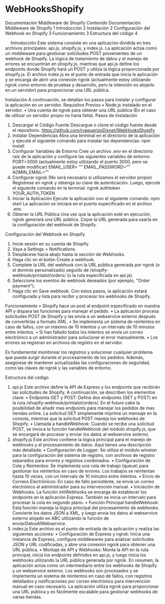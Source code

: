 # WebHooksShopify

Documentación Middleware de Shopify
Contenido
Documentación Middleware de Shopify	1
Introducción	2
Instalación	2
Configuración del Webhook en Shopify	3
Funcionamiento	3
Estructura del código	4




 
Introducción
Este sistema consiste en una aplicación dividida en tres archivos principales: api.js, shopify.js, y index.js. La aplicación actúa como un middleware para gestionar solicitudes POST provenientes de un webhook de Shopify. La lógica de tratamiento de datos y el manejo de errores se encuentran en shopify.js, mientras que api.js define los endpoints donde Shopify hará un POST y utiliza la lógica proporcionada por shopify.js. El archivo index.js es el punto de entrada que inicia la aplicación y se encarga de abrir una conexión ngrok (actualmente estoy utilizando ngrok como entorno de pruebas y desarrollo, pero la intención es alojarlo en un servidor) para proporcionar una URL pública.

Instalación 
A continuación, se detallan los pasos para instalar y configurar la aplicación en un servidor.
Requisitos Previos
•	Node.js instalado en el servidor.
•	Una cuenta de ngrok para obtener una URL pública (En el caso de utilizar un servidor propio no haría falta).
Pasos de Instalación
1.	Descargar el Código Fuente
Descargue o clone el código fuente desde el repositorio. https://github.com/rvaquerizoDisnet/WebHooksShopify
2.	Instalar Dependencias
Abra una terminal en el directorio de la aplicación y ejecute el siguiente comando para instalar las dependencias:
npm install 
3.	Configurar Variables de Entorno
Cree un archivo .env en el directorio raíz de la aplicación y configure las siguientes variables de entorno:
PORT=3000 (actualmente estoy utilizando el puerto 3000, pero se puede modificar)
EMAIL_USER= “”
EMAIL_PASSWORD=””
ADMIN_EMAIL=””
4.	Configurar ngrok (No será necesario si utilizamos el servidor propio)
Regístrese en ngrok y obtenga su clave de autenticación. Luego, ejecute el siguiente comando en la terminal:
ngrok authtoken YOUR_AUTH_TOKEN 
 
5.	Iniciar la Aplicación
Ejecute la aplicación con el siguiente comando:
npm start 
La aplicación se iniciará en el puerto especificado en el archivo .env.
6.	Obtener la URL Pública
Una vez que la aplicación esté en ejecución, ngrok generará una URL pública. Copie la URL generada para usarla en la configuración del webhook de Shopify.

Configuración del Webhook en Shopify
1.	Inicie sesión en su cuenta de Shopify.
2.	Vaya a Settings > Notifications.
3.	Desplácese hacia abajo hasta la sección de Webhooks.
4.	Haga clic en el botón Create a webhook.
5.	Complete la URL del webhook con la URL pública generada por ngrok (o el dominio personalizado) seguido de /shopify-webhook/printalot/orders/ (o la ruta especificada en api.js).
6.	Seleccione los eventos de webhook deseados (por ejemplo, "Order payment").
7.	Haga clic en Save webhook.
Con estos pasos, la aplicación estará configurada y lista para recibir y procesar los webhooks de Shopify.

Funcionamiento
•	Shopify hace un post al endpoint especificado en nuestra API y dispara las funciones para manejar el pedido.
•	La aplicación procesa solicitudes POST de Shopify y las envía a un webservice externo después de convertirlas a formato XML.
•	Se implementa un sistema de reintentos en caso de fallos, con un máximo de 10 intentos y un intervalo de 10 minutos entre intentos.
•	Si han fallado todos los intentos se envía un correo electrónico a un administrador para solucionar el error manualmente.
•	Los errores se registran en archivos de registro en el servidor.

Es fundamental monitorear los registros y solucionar cualquier problema que pueda surgir durante el procesamiento de los pedidos. Además, asegúrese de mantener actualizadas las configuraciones de seguridad, como las claves de ngrok y las variables de entorno.

Estructura del código
1. api.js
Este archivo define la API de Express y los endpoints que recibirán las solicitudes de Shopify. A continuación, se describen los elementos clave:
•	Endpoints GET y POST: Define dos endpoints (GET y POST) en la ruta /shopify-webhook/printalot/orders/. En el futuro cabe la posibilidad de añadir mas endpoints para manejar los pedidos de mas tiendas online. La solicitud GET simplemente imprime un mensaje en la consola, mientras que la solicitud POST maneja los webhooks de Shopify.
•	Llamada a handleWebhook: Cuando se recibe una solicitud POST, se invoca la función handleWebhook del módulo shopify.js, que se encargará de procesar y enviar los datos al webservice externo.
2. shopify.js
Este archivo contiene la lógica principal para el manejo de webhooks y el procesamiento de datos. Aquí tienes una descripción más detallada:
•	Configuración de Logger: Se utiliza el módulo winston para la configuración del sistema de registro, con archivos de registro separados para errores y registros combinados.
•	Configuración de Cola y Reintentos: Se implementa una cola de trabajo (queue) para gestionar los reintentos en caso de errores. Los trabajos se reintentan hasta 10 veces, con un intervalo de 10 minutos entre intentos.
•	Envío de Correos Electrónicos: En caso de fallo persistente, se envía un correo electrónico al administrador para su intervención manual.
•	Iniciación de Webhooks: La función initWebhooks se encarga de establecer los endpoints en la aplicación Express. También se inicia un intervalo para procesar la cola en segundo plano.
•	Función Principal handleWebhook: Esta función maneja la lógica principal del procesamiento de webhooks. Convierte los datos JSON a XML, y luego envía los datos al webservice externo alojado en ABC utilizando la función de enviarDatosAlWebservice.
3. index.js
Este archivo es el punto de entrada de la aplicación y realiza las siguientes acciones:
•	Configuración de Express y ngrok: Inicia una instancia de Express, configura middlewares para analizar solicitudes JSON y URL codificadas, y abre una conexión ngrok para obtener una URL pública.
•	Montaje de API y Webhooks: Monta la API en la ruta principal, inicia los endpoints definidos en api.js, y luego inicia los webhooks utilizando la URL pública generada por ngrok.
En resumen, la aplicación actúa como un intermediario entre los webhooks de Shopify y un webservice externo. Los webhooks son procesados y se implementa un sistema de reintentos en caso de fallos, con registros detallados y notificaciones por correo electrónico para intervención manual en caso necesario. La aplicación utiliza ngrok para proporcionar una URL pública y es fácilmente escalable para gestionar webhooks de varias tiendas.


